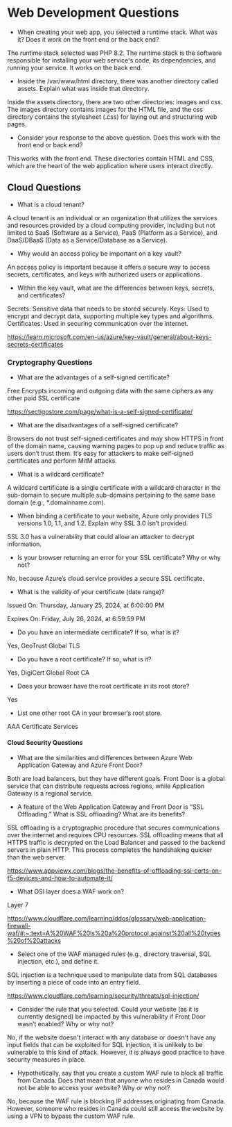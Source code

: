 <h1>Web Development Questions</h1>

- When creating your web app, you selected a runtime stack. What was it? Does it work on the front end or the back end?

The runtime stack selected was PHP 8.2. The runtime stack is the software responsible for installing your web service's code, its dependencies, and running your service. It works on the back end.

- Inside the /var/www/html directory, there was another directory called assets. Explain what was inside that directory.

Inside the assets directory, there are two other directories: images and css. The images directory contains images for the HTML file, and the css directory contains the stylesheet (.css) for laying out and structuring web pages.

- Consider your response to the above question. Does this work with the front end or back end?

This works with the front end. These directories contain HTML and CSS, which are the heart of the web application where users interact directly.

<h2>Cloud Questions</h2>

- What is a cloud tenant?

A cloud tenant is an individual or an organization that utilizes the services and resources provided by a cloud computing provider, including but not limited to SaaS (Software as a Service), PaaS (Platform as a Service), and DaaS/DBaaS (Data as a Service/Database as a Service).

- Why would an access policy be important on a key vault?

An access policy is important because it offers a secure way to access secrets, certificates, and keys with authorized users or applications.

- Within the key vault, what are the differences between keys, secrets, and certificates?

Secrets: Sensitive data that needs to be stored securely.
Keys: Used to encrypt and decrypt data, supporting multiple key types and algorithms.
Certificates: Used in securing communication over the internet.

https://learn.microsoft.com/en-us/azure/key-vault/general/about-keys-secrets-certificates

<h3>Cryptography Questions</h3>

- What are the advantages of a self-signed certificate?

Free
Encrypts incoming and outgoing data with the same ciphers as any other paid SSL certificate

https://sectigostore.com/page/what-is-a-self-signed-certificate/

- What are the disadvantages of a self-signed certificate?

Browsers do not trust self-signed certificates and may show HTTPS in front of the domain name, causing warning pages to pop up and reduce traffic as users don’t trust them.
It’s easy for attackers to make self-signed certificates and perform MitM attacks.
- What is a wildcard certificate?

A wildcard certificate is a single certificate with a wildcard character in the sub-domain to secure multiple sub-domains pertaining to the same base domain (e.g., *.domainname.com).

- When binding a certificate to your website, Azure only provides TLS versions 1.0, 1.1, and 1.2. Explain why SSL 3.0 isn’t provided.

SSL 3.0 has a vulnerability that could allow an attacker to decrypt information.

- Is your browser returning an error for your SSL certificate? Why or why not?
  
No, because Azure’s cloud service provides a secure SSL certificate.

- What is the validity of your certificate (date range)?

Issued On: Thursday, January 25, 2024, at 6:00:00 PM

Expires On: Friday, July 26, 2024, at 6:59:59 PM

- Do you have an intermediate certificate? If so, what is it?
  
Yes, GeoTrust Global TLS

- Do you have a root certificate? If so, what is it?
  
Yes, DigiCert Global Root CA

- Does your browser have the root certificate in its root store?
  
Yes

- List one other root CA in your browser’s root store.
  
AAA Certificate Services

<h4>Cloud Security Questions</h4>

- What are the similarities and differences between Azure Web Application Gateway and Azure Front Door?

Both are load balancers, but they have different goals. Front Door is a global service that can distribute requests across regions, while Application Gateway is a regional service.

- A feature of the Web Application Gateway and Front Door is “SSL Offloading.” What is SSL offloading? What are its benefits?

SSL offloading is a cryptographic procedure that secures communications over the internet and requires CPU resources. SSL offloading means that all HTTPS traffic is decrypted on the Load Balancer and passed to the backend servers in plain HTTP. This process completes the handshaking quicker than the web server.

https://www.appviewx.com/blogs/the-benefits-of-offloading-ssl-certs-on-f5-devices-and-how-to-automate-it/

- What OSI layer does a WAF work on?

Layer 7

https://www.cloudflare.com/learning/ddos/glossary/web-application-firewall-waf/#:~:text=A%20WAF%20is%20a%20protocol,against%20all%20types%20of%20attacks

- Select one of the WAF managed rules (e.g., directory traversal, SQL injection, etc.), and define it.

SQL injection is a technique used to manipulate data from SQL databases by inserting a piece of code into an entry field.

https://www.cloudflare.com/learning/security/threats/sql-injection/

- Consider the rule that you selected. Could your website (as it is currently designed) be impacted by this vulnerability if Front Door wasn’t enabled? Why or why not?

No, if the website doesn't interact with any database or doesn't have any input fields that can be exploited for SQL injection, it is unlikely to be vulnerable to this kind of attack. However, it is always good practice to have security measures in place.

- Hypothetically, say that you create a custom WAF rule to block all traffic from Canada. Does that mean that anyone who resides in Canada would not be able to access your website? Why or why not?

No, because the WAF rule is blocking IP addresses originating from Canada. However, someone who resides in Canada could still access the website by using a VPN to bypass the custom WAF rule.
